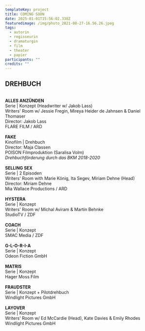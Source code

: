 ```yaml
---
templateKey: project
title: COMING SOON
date: 2025-01-01T15:56:02.338Z
featuredimage: /img/photo_2021-08-27-16.56.26.jpeg
tags:
  - autorin
  - regisseurin
  - dramaturgin
  - film
  - theater
  - papier
participants: ""
credits: ""
---
```

## **DREHBUCH**

\
**ALLES ANZÜNDEN**\
﻿Serie | Konzept (Headwriter w/ Jakob Lass)\
Writers' Room w/ Jessie Fregin, Mireya Heider de Jahnsen & Daniel Thomaser\
Director: Jakob Lass\
FLARE FILM / ARD\
\
**FAKE**\
Kinofilm | Drehbuch\
Director: Maja Classen\
POISON Filmproduktion (Saralisa Volm)\
﻿*Drehbuchförderung durch das BKM 2018-2020*\
\
**SELLING SEX** \
Serie | 2 Episoden\
Writers' Room with Marie König, Ita Segev, Miriam Dehne (Head)\
Director: Miriam Dehne\
Mia Wallace Productions / ARD\
\
**HYSTERA**\
Serie | Konzept\
Writers' Room w/ Michal Aviram & Martin Behnke\
StudioTV / ZDF\
\
**COACH**\
Serie | Konzept\
SMAC Media / ZDF\
\
**G-L-O-R-I-A**\
Serie | Konzept\
Odeon Fiction GmbH\
\
**MATRIS**\
Serie | Konzept\
Hager Moss Film\
\
**FRAUDSTER**\
Serie | Konzept + Pilotdrehbuch\
Windlight Pictures GmbH\
\
**LAYOVER**\
Serie | Konzept\
Writers' Room w/ Ed McCardie (Head), Kate Davies & Emily Rhodes\
Windlight Pictures GmbH